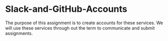 # Slack-and-GitHub-Accounts
The purpose of this assignment is to create accounts for these services. We will use these services through out the term to communicate and submit assignments.

